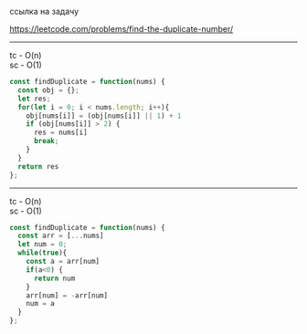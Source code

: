 ссылка на задачу 

https://leetcode.com/problems/find-the-duplicate-number/


---
tc - O(n)
<br />
sc - O(1)

```js
const findDuplicate = function(nums) {
  const obj = {};
  let res;
  for(let i = 0; i < nums.length; i++){
    obj[nums[i]] = (obj[nums[i]] || 1) + 1
    if (obj[nums[i]] > 2) {
      res = nums[i]
      break;
    } 
  }
  return res
};
```
---
tc - O(n)
<br />
sc - O(1)

```js
const findDuplicate = function(nums) {
  const arr = [...nums]
  let num = 0;
  while(true){
    const a = arr[num]
    if(a<0) {
      return num
    }
    arr[num] = -arr[num]
    num = a
  }
};

```

